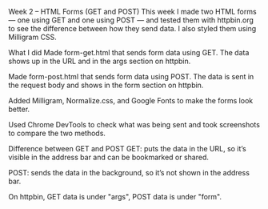 Week 2 – HTML Forms (GET and POST)
This week I made two HTML forms — one using GET and one using POST — and tested them with httpbin.org to see the difference between how they send data. I also styled them using Milligram CSS.

What I did
Made form-get.html that sends form data using GET. The data shows up in the URL and in the args section on httpbin.

Made form-post.html that sends form data using POST. The data is sent in the request body and shows in the form section on httpbin.

Added Milligram, Normalize.css, and Google Fonts to make the forms look better.

Used Chrome DevTools to check what was being sent and took screenshots to compare the two methods.

Difference between GET and POST
GET: puts the data in the URL, so it’s visible in the address bar and can be bookmarked or shared.

POST: sends the data in the background, so it’s not shown in the address bar.

On httpbin, GET data is under "args", POST data is under "form".

